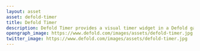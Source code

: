 ```yaml
---
layout: asset
asset: defold-timer
title: Defold Timer
description: Defold Timer provides a visual timer widget in a Defold game engine project.
opengraph_image: https://www.defold.com/images/assets/defold-timer.jpg
twitter_image: https://www.defold.com/images/assets/defold-timer.jpg
---
```

